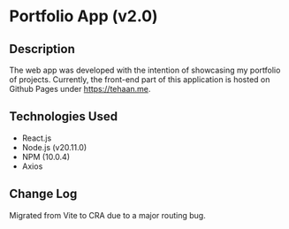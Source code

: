 # Portfolio App (v2.0)

## Description

The web app was developed with the intention of showcasing my portfolio of projects. Currently, the front-end part of this application is hosted on Github Pages under https://tehaan.me.

## Technologies Used

- React.js
- Node.js (v20.11.0)
- NPM (10.0.4)
- Axios

## Change Log

Migrated from Vite to CRA due to a major routing bug.
